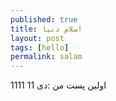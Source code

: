 ```yaml
---
published: true
title: سلام دنیا!
layout: post
tags: [hello]
permalink: salam
---
```

اولین پست من :دی
11
1111